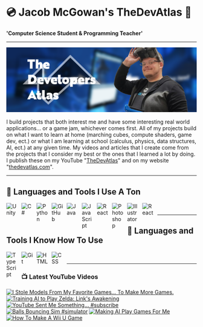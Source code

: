# 💿 Jacob McGowan's TheDevAtlas 💽

**'Computer Science Student & Programming Teacher'**

---

!["Banner"](/photos/banner.png)

I build projects that both interest me and have some interesting real world applications... or a game jam, whichever comes first. All of my projects build on what I want to learn at home (marching cubes, compute shaders, game dev, ect.) or what I am learning at school (calculus, physics, data structures, AI, ect.) at any given time. My videos and articles that I create come from the projects that I consider my best or the ones that I learned a lot by doing. I publish these on my YouTube "[TheDevAtlas](https://www.youtube.com/@thedevatlas)" and on my website "[thedevatlas.com](https://www.thedevatlas.com/)".

---

## 💾 Languages and Tools I Use A Ton

<img align="left" alt="Unity" width="30px" style="padding-right:10px;" src="https://cdn.jsdelivr.net/gh/devicons/devicon@latest/icons/unity/unity-original.svg" />
<img align="left" alt="C#" width="30px" style="padding-right:10px;" src="https://cdn.jsdelivr.net/gh/devicons/devicon@latest/icons/csharp/csharp-original.svg" />
<img align="left" alt="Python" width="30px" style="padding-right:10px;" src="https://cdn.jsdelivr.net/gh/devicons/devicon@latest/icons/python/python-original.svg" />
<img align="left" alt="GitHub" width="30px" style="padding-right:10px;" src="https://cdn.jsdelivr.net/gh/devicons/devicon/icons/github/github-original.svg" />
<img align="left" alt="Java" width="30px" style="padding-right:10px;" src="https://cdn.jsdelivr.net/gh/devicons/devicon/icons/java/java-original.svg"/>
<img align="left" alt="JavaScript" width="30px" style="padding-right:10px;" src="https://cdn.jsdelivr.net/gh/devicons/devicon/icons/javascript/javascript-plain.svg" />
<img align="left" alt="React" width="30px" style="padding-right:10px;" src="https://cdn.jsdelivr.net/gh/devicons/devicon/icons/react/react-original.svg" />
<img align="left" alt="Photoshop" width="30px" style="padding-right:10px;" src="https://cdn.jsdelivr.net/gh/devicons/devicon@latest/icons/photoshop/photoshop-original.svg" />
<img align="left" alt="Illustrator" width="30px" style="padding-right:10px;" src="https://cdn.jsdelivr.net/gh/devicons/devicon@latest/icons/illustrator/illustrator-plain.svg" />
<img align="left" alt="React" width="30px" style="padding-right:10px;" src="https://cdn.jsdelivr.net/gh/devicons/devicon@latest/icons/premierepro/premierepro-original.svg" />

<br />

---

## 🧠 Languages and Tools I Know How To Use

<img align="left" alt="TypeScript" width="30px" style="padding-right:10px;" src="https://cdn.jsdelivr.net/gh/devicons/devicon/icons/typescript/typescript-plain.svg" />
<img align="left" alt="Git" width="30px" style="padding-right:10px;" src="https://cdn.jsdelivr.net/gh/devicons/devicon/icons/git/git-original.svg" />
<img align="left" alt="HTML" width="30px" style="padding-right:10px;" src="https://cdn.jsdelivr.net/gh/devicons/devicon/icons/html5/html5-plain.svg" />
<img align="left" alt="CSS" width="30px" style="padding-right:10px;" src="https://cdn.jsdelivr.net/gh/devicons/devicon/icons/css3/css3-plain.svg" />

<br />

---

### 📺 Latest YouTube Videos

<!-- BEGIN YOUTUBE-CARDS -->
[![I Stole Models From My Favorite Games... To Make More Games.](https://ytcards.demolab.com/?id=4R3RUPH0MdY&title=I+Stole+Models+From+My+Favorite+Games...+To+Make+More+Games.&lang=en&timestamp=1723298805&background_color=%230d1117&title_color=%23ffffff&stats_color=%23dedede&max_title_lines=1&width=250&border_radius=5 "I Stole Models From My Favorite Games... To Make More Games.")](https://www.youtube.com/watch?v=4R3RUPH0MdY)
[![Training AI to Play Zelda: Link's Awakening](https://ytcards.demolab.com/?id=ixjkWx_5hQI&title=Training+AI+to+Play+Zelda%3A+Link%27s+Awakening&lang=en&timestamp=1722623453&background_color=%230d1117&title_color=%23ffffff&stats_color=%23dedede&max_title_lines=1&width=250&border_radius=5 "Training AI to Play Zelda: Link's Awakening")](https://www.youtube.com/watch?v=ixjkWx_5hQI)
[![YouTube Sent Me Something... #subscribe](https://ytcards.demolab.com/?id=ZTaGqTFbmY8&title=YouTube+Sent+Me+Something...+%23subscribe&lang=en&timestamp=1722276508&background_color=%230d1117&title_color=%23ffffff&stats_color=%23dedede&max_title_lines=1&width=250&border_radius=5 "YouTube Sent Me Something... #subscribe")](https://www.youtube.com/watch?v=ZTaGqTFbmY8)
[![Balls Bouncing Sim #simulator](https://ytcards.demolab.com/?id=jtay5Ct4POA&title=Balls+Bouncing+Sim+%23simulator&lang=en&timestamp=1721667947&background_color=%230d1117&title_color=%23ffffff&stats_color=%23dedede&max_title_lines=1&width=250&border_radius=5 "Balls Bouncing Sim #simulator")](https://www.youtube.com/watch?v=jtay5Ct4POA)
[![Making AI Play Games For Me](https://ytcards.demolab.com/?id=mKwipXEoh60&title=Making+AI+Play+Games+For+Me&lang=en&timestamp=1720998034&background_color=%230d1117&title_color=%23ffffff&stats_color=%23dedede&max_title_lines=1&width=250&border_radius=5 "Making AI Play Games For Me")](https://www.youtube.com/watch?v=mKwipXEoh60)
[![How To Make A Wii U Game](https://ytcards.demolab.com/?id=_pC9j1yde9c&title=How+To+Make+A+Wii+U+Game&lang=en&timestamp=1720636862&background_color=%230d1117&title_color=%23ffffff&stats_color=%23dedede&max_title_lines=1&width=250&border_radius=5 "How To Make A Wii U Game")](https://www.youtube.com/watch?v=_pC9j1yde9c)
<!-- END YOUTUBE-CARDS -->
#
